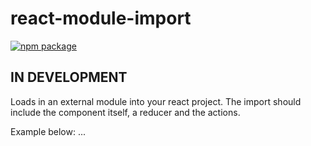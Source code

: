 # react-module-import

[![npm package][npm-badge]][npm]
## IN DEVELOPMENT

Loads in an external module into your react project. The import should include the component itself, a reducer and the actions.

Example below:
...

[npm-badge]: https://img.shields.io/npm/v/npm-package.png?style=flat-square
[npm]: https://www.npmjs.org/package/npm-package


